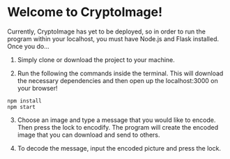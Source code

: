 # Welcome to CryptoImage!
Currently, CryptoImage has yet to be deployed, so in order to run the program within your localhost, you must have Node.js and Flask installed. Once you do...

1. Simply clone or download the project to your machine.

2. Run the following the commands inside the terminal. This will download the necessary dependencies and then open up the localhost:3000 on your browser!
```
npm install
npm start
```

3. Choose an image and type a message that you would like to encode. Then press the lock to encodify. The program will create the encoded image that you can download and send to others.

4. To decode the message, input the encoded picture and press the lock.